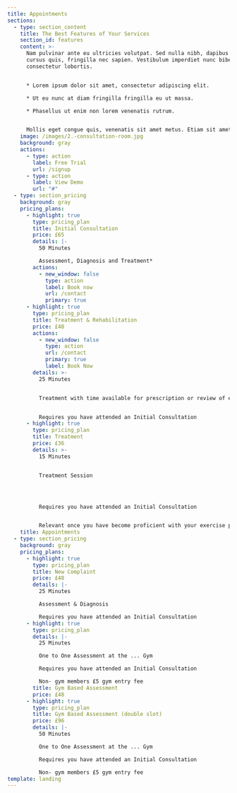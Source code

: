 ```yaml
---
title: Appointments
sections:
  - type: section_content
    title: The Best Features of Your Services
    section_id: features
    content: >-
      Nam pulvinar ante eu ultricies volutpat. Sed nulla nibh, dapibus sit amet
      cursus quis, fringilla nec sapien. Vestibulum imperdiet nunc bibendum
      consectetur lobortis.


      * Lorem ipsum dolor sit amet, consectetur adipiscing elit.

      * Ut eu nunc at diam fringilla fringilla eu ut massa.

      * Phasellus ut enim non lorem venenatis rutrum.


      Mollis eget congue quis, venenatis sit amet metus. Etiam sit amet tortor sed justo tempor condimentum.
    image: /images/2.-consultation-room.jpg
    background: gray
    actions:
      - type: action
        label: Free Trial
        url: /signup
      - type: action
        label: View Demo
        url: "#"
  - type: section_pricing
    background: gray
    pricing_plans:
      - highlight: true
        type: pricing_plan
        title: Initial Consultation
        price: £65
        details: |-
          50 Minutes

          Assessment, Diagnosis and Treatment*
        actions:
          - new_window: false
            type: action
            label: Book now
            url: /contact
            primary: true
      - highlight: true
        type: pricing_plan
        title: Treatment & Rehabilitation
        price: £48
        actions:
          - new_window: false
            type: action
            url: /contact
            primary: true
            label: Book Now
        details: >-
          25 Minutes


          Treatment with time available for prescription or review of exercises / stretches


          Requires you have attended an Initial Consultation
      - highlight: true
        type: pricing_plan
        title: Treatment
        price: £36
        details: >-
          15 Minutes


          Treatment Session




          Requires you have attended an Initial Consultation


          Relevant once you have become proficient with your exercise prescription
    title: Appointments
  - type: section_pricing
    background: gray
    pricing_plans:
      - highlight: true
        type: pricing_plan
        title: New Complaint
        price: £48
        details: |-
          25 Minutes

          Assessment & Diagnosis

          Requires you have attended an Initial Consultation
      - highlight: true
        type: pricing_plan
        details: |-
          25 Minutes

          One to One Assessment at the ... Gym

          Requires you have attended an Initial Consultation

          Non- gym members £5 gym entry fee
        title: Gym Based Assessment
        price: £48
      - highlight: true
        type: pricing_plan
        title: Gym Based Assessment (double slot)
        price: £96
        details: |-
          50 Minutes

          One to One Assessment at the ... Gym

          Requires you have attended an Initial Consultation

          Non- gym members £5 gym entry fee
template: landing
---
```

